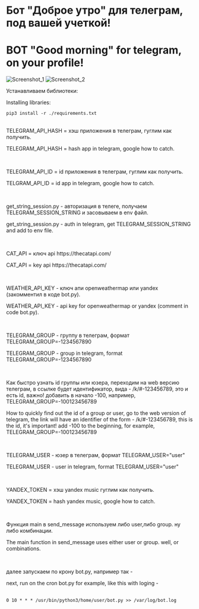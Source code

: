 # Бот "Доброе утро" для телеграм, под вашей учеткой!
# BOT "Good morning" for telegram, on your profile!
![Screenshot_1](https://user-images.githubusercontent.com/12657938/235433999-d8163841-6a49-49e1-a67c-31f1a71cb5d5.png)
![Screenshot_2](https://user-images.githubusercontent.com/12657938/235433924-9e9af9e4-521d-4e42-bb51-96fc7ff224a4.png)

<p>Устанавливаем библиотеки:</p>
<p>Installing libraries:</p>

<code>pip3 install -r ./requirements.txt</code>
</br>
</br>
<p>TELEGRAM_API_HASH = хэш приложения в телеграм, гуглим как получить.</p>
<p>TELEGRAM_API_HASH = hash app in telegram, google how to catch.</p>
</br>
<p>TELEGRAM_API_ID = id приложения в телеграм, гуглим как получить. </p>
<p>TELGRAM_API_ID = id app in telegram, google how to catch.</p>
</br>
<p>get_string_session.py - авторизация в телеге, получаем TELEGRAM_SESSION_STRING и засовываем в env файл.</p>
<p>get_string_session.py - auth in telegram, get TELEGRAM_SESSION_STRING and add to env file.</p>
</br>
<p>CAT_API = ключ api https://thecatapi.com/</p>
<p>CAT_API = key api https://thecatapi.com/</p>
</br>
<p>WEATHER_API_KEY - ключ апи openweathermap или yandex (закомментил в коде bot.py).</p>
<p>WEATHER_API_KEY - api key for openweathermap or yandex (comment in code bot.py).</p>
</br>
<p>TELEGRAM_GROUP - группу в телеграм, формат TELEGRAM_GROUP=-1234567890</p>
<p>TELEGRAM_GROUP - group in telegram, format TELEGRAM_GROUP=-1234567890</p>
</br>
<p>Как быстро узнать id группы или юзера, переходим на web версию телеграм, в ссылке будет идентификатор, вида - /k/#-123456789, это и есть id, важно! добавить в начало -100, например, TELEGRAM_GROUP=-100123456789</p>
<p>How to quickly find out the id of a group or user, go to the web version of telegram, the link will have an identifier of the form - /k/#-123456789, this is the id, it's important! add -100 to the beginning, for example, TELEGRAM_GROUP=-100123456789</p>
</br>
<p>TELEGRAM_USER - юзер в телеграм, формат TELEGRAM_USER="user"</p>
<p>TELEGRAM_USER - user in telegram, format TELEGRAM_USER="user"</p>
</br>
<p>YANDEX_TOKEN = хэш yandex music гуглим как получить.</p>
<p>YANDEX_TOKEN = hash yandex music, google how to catch.</p>
</br>
<p>Функция main в send_message используем либо user,либо group. ну либо комбинации.</p>
<p>The main function in send_message uses either user or group. well, or combinations.</p>
</br>
<p>далее запускаем по крону bot.py, например так - </p>
<p>next, run on the cron bot.py for example, like this with loging - </p>
</br>
  <code>0 10 * * * /usr/bin/python3/home/user/bot.py >> /var/log/bot.log</code>
